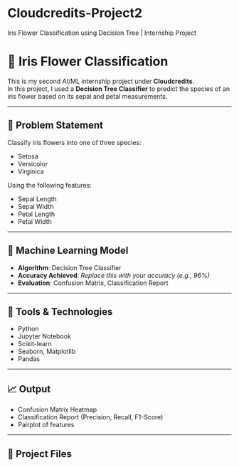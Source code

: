 # Cloudcredits-Project2
Iris Flower Classification using Decision Tree | Internship Project
# 🌸 Iris Flower Classification

This is my second AI/ML internship project under **Cloudcredits**.  
In this project, I used a **Decision Tree Classifier** to predict the species of an iris flower based on its sepal and petal measurements.

---

## 📘 Problem Statement

Classify iris flowers into one of three species:
- Setosa
- Versicolor
- Virginica

Using the following features:
- Sepal Length
- Sepal Width
- Petal Length
- Petal Width

---

## 🧠 Machine Learning Model

- **Algorithm**: Decision Tree Classifier
- **Accuracy Achieved**: _Replace this with your accuracy (e.g., 96%)_
- **Evaluation**: Confusion Matrix, Classification Report

---

## 🧪 Tools & Technologies

- Python
- Jupyter Notebook
- Scikit-learn
- Seaborn, Matplotlib
- Pandas

---

## 📈 Output

- Confusion Matrix Heatmap
- Classification Report (Precision, Recall, F1-Score)
- Pairplot of features

---

## 📂 Project Files

